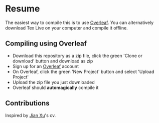 # Resume
The easiest way to compile this is to use [Overleaf](http://www.overleaf.com).
You can alternatively download Tex Live on your computer and compile it offline. 

## Compiling using Overleaf 
- Download this repository as a zip file, click the green 'Clone or download' button and download as zip
- Sign up for an [Overleaf](http://www.overleaf.com) account 
- On Overleaf, click the green 'New Project' button and select 'Upload Project'
- Upload the zip file you just downloaded
- Overleaf should **automagically** compile it

## Contributions 
Inspired by [Jian Xu](https://github.com/xu-cheng/)'s cv. 
